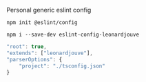 Personal generic eslint config

`npm init @eslint/config`

`npm i --save-dev eslint-config-leonardjouve`

```javascript
"root": true,
"extends": ["leonardjouve"],
"parserOptions": {
    "project": "./tsconfig.json"
}
```
